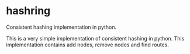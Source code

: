 # hashring
Consistent hashing implementation in python.

This is a very simple implementation of consistent hashing in python.
This implementation contains add nodes, remove nodes and find routes.
